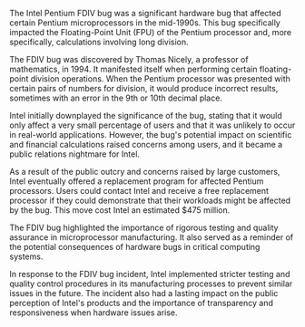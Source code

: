 The Intel Pentium FDIV bug was a significant hardware bug that affected certain Pentium microprocessors in the mid-1990s. This bug specifically impacted the Floating-Point Unit (FPU) of the Pentium processor and, more specifically, calculations involving long division.

The FDIV bug was discovered by Thomas Nicely, a professor of mathematics, in 1994. It manifested itself when performing certain floating-point division operations. When the Pentium processor was presented with certain pairs of numbers for division, it would produce incorrect results, sometimes with an error in the 9th or 10th decimal place.

Intel initially downplayed the significance of the bug, stating that it would only affect a very small percentage of users and that it was unlikely to occur in real-world applications. However, the bug's potential impact on scientific and financial calculations raised concerns among users, and it became a public relations nightmare for Intel.

As a result of the public outcry and concerns raised by large customers, Intel eventually offered a replacement program for affected Pentium processors. Users could contact Intel and receive a free replacement processor if they could demonstrate that their workloads might be affected by the bug. This move cost Intel an estimated $475 million.

The FDIV bug highlighted the importance of rigorous testing and quality assurance in microprocessor manufacturing. It also served as a reminder of the potential consequences of hardware bugs in critical computing systems.

In response to the FDIV bug incident, Intel implemented stricter testing and quality control procedures in its manufacturing processes to prevent similar issues in the future. The incident also had a lasting impact on the public perception of Intel's products and the importance of transparency and responsiveness when hardware issues arise.